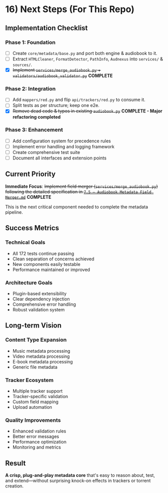 # 16) Next Steps (For This Repo)

## Implementation Checklist

### Phase 1: Foundation
* [ ] Create `core/metadata/base.py` and port both engine & audiobook to it.
* [ ] Extract `HTMLCleaner`, `FormatDetector`, `PathInfo`, `Audnexus` into `services/` & `sources/`.
* [x] ~~Implement `services/merge_audiobook.py` + `validators/audiobook_validator.py`~~ **COMPLETE**

### Phase 2: Integration
* [ ] Add `mappers/red.py` and flip `api/trackers/red.py` to consume it.
* [ ] Split tests as per structure; keep one e2e.
* [x] ~~Remove dead code & typos in existing `audiobook.py`~~ **COMPLETE - Major refactoring completed**

### Phase 3: Enhancement
* [ ] Add configuration system for precedence rules
* [ ] Implement error handling and logging framework
* [ ] Create comprehensive test suite
* [ ] Document all interfaces and extension points

## Current Priority

**Immediate Focus**: ~~Implement field merger (`services/merge_audiobook.py`) following the detailed specification in [`7.5 — Audiobook Metadata Field Merger.md`](./7.5%20—%20Audiobook%20Metadata%20Field%20Merger.md)~~ **COMPLETE**

This is the next critical component needed to complete the metadata pipeline.

## Success Metrics

### Technical Goals
- All 172 tests continue passing
- Clean separation of concerns achieved
- New components easily testable
- Performance maintained or improved

### Architecture Goals
- Plugin-based extensibility
- Clear dependency injection
- Comprehensive error handling
- Robust validation system

## Long-term Vision

### Content Type Expansion
- Music metadata processing
- Video metadata processing
- E-book metadata processing
- Generic file metadata

### Tracker Ecosystem
- Multiple tracker support
- Tracker-specific validation
- Custom field mapping
- Upload automation

### Quality Improvements
- Enhanced validation rules
- Better error messages
- Performance optimization
- Monitoring and metrics

## Result

**A crisp, plug-and-play metadata core** that's easy to reason about, test, and extend—without surprising knock-on effects in trackers or torrent creation.
